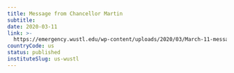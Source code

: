 ```yaml
---
title: Message from Chancellor Martin
subtitle: 
date: 2020-03-11
link: >-
  https://emergency.wustl.edu/wp-content/uploads/2020/03/March-11-message-from-chancellor.pdf
countryCode: us
status: published
instituteSlug: us-wustl
---
```


